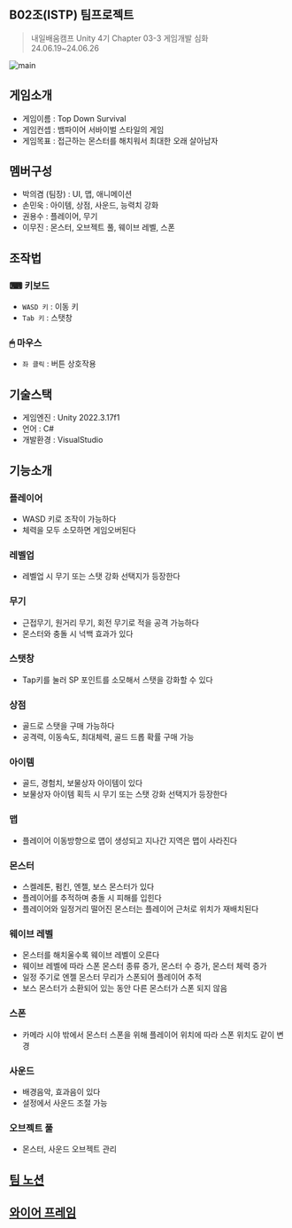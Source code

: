 ## B02조(ISTP) 팀프로젝트
> 내일배움캠프 Unity 4기 Chapter 03-3 게임개발 심화<br/>
> 24.06.19~24.06.26

![main](https://github.com/Kwonyougsu/ISTP_2Dgame/assets/78412277/eb675c9f-4f27-4451-9e8e-2a64c85affe6)
## 게임소개
- 게임이름 : Top Down Survival
- 게임컨셉 : 뱀파이어 서바이벌 스타일의 게임
- 게임목표 : 접근하는 몬스터를 해치워서 최대한 오래 살아남자

## 멤버구성
- 박의겸 (팀장) : UI, 맵, 애니메이션
- 손민욱 : 아이템, 상점, 사운드, 능력치 강화
- 권용수 : 플레이어, 무기
- 이무진 : 몬스터, 오브젝트 풀, 웨이브 레벨, 스폰

## 조작법
### ⌨ 키보드
- ` WASD 키 ` : 이동 키
- ` Tab 키 ` : 스탯창

### 🖱 마우스
- ` 좌 클릭 ` : 버튼 상호작용

## 기술스택
- 게임엔진 : Unity 2022.3.17f1
- 언어 : C#
- 개발환경 : VisualStudio

## 기능소개
### 플레이어
- WASD 키로 조작이 가능하다
- 체력을 모두 소모하면 게임오버된다
### 레벨업
- 레벨업 시 무기 또는 스탯 강화 선택지가 등장한다
### 무기
- 근접무기, 원거리 무기, 회전 무기로 적을 공격 가능하다
- 몬스터와 충돌 시 넉백 효과가 있다
### 스탯창
- Tap키를 눌러 SP 포인트를 소모해서 스탯을 강화할 수 있다 
### 상점
- 골드로 스탯을 구매 가능하다
- 공격력, 이동속도, 최대체력, 골드 드롭 확률 구매 가능
### 아이템
- 골드, 경험치, 보물상자 아이템이 있다
- 보물상자 아이템 획득 시 무기 또는 스탯 강화 선택지가 등장한다
### 맵
- 플레이어 이동방향으로 맵이 생성되고 지나간 지역은 맵이 사라진다
### 몬스터
- 스켈레톤, 펌킨, 엔젤, 보스 몬스터가 있다
- 플레이어를 추적하며 충돌 시 피해를 입힌다
- 플레이어와 일정거리 떨어진 몬스터는 플레이어 근처로 위치가 재배치된다
### 웨이브 레벨
- 몬스터를 해치울수록 웨이브 레벨이 오른다
- 웨이브 레벨에 따라 스폰 몬스터 종류 증가, 몬스터 수 증가, 몬스터 체력 증가
- 일정 주기로 엔젤 몬스터 무리가 스폰되어 플레이어 추적
- 보스 몬스터가 소환되어 있는 동안 다른 몬스터가 스폰 되지 않음
### 스폰
- 카메라 시야 밖에서 몬스터 스폰을 위해 플레이어 위치에 따라 스폰 위치도 같이 변경
### 사운드
- 배경음악, 효과음이 있다
- 설정에서 사운드 조절 가능
### 오브젝트 풀
- 몬스터, 사운드 오브젝트 관리

## [팀 노션](https://teamsparta.notion.site/ISTP-6a3150bbcfe245feb8d05ff7b09e014b)

## [와이어 프레임](https://www.figma.com/design/EnNzXeDl64GI1VjjC0oVDL/Untitled?node-id=0-1&t=PQOLAOHw56SaTpZa-0)
  




